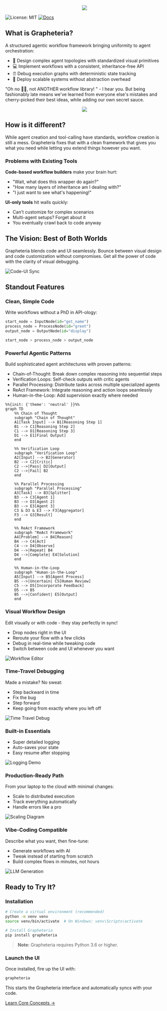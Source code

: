 <div align="center">
  <img src="docs/assets/grapheteria.gif"/>
</div>

![License: MIT](https://img.shields.io/badge/License-MIT-yellow.svg)
[![Docs](https://img.shields.io/badge/docs-latest-blue)](https://beubax.github.io/Grapheteria/)

## What is Grapheteria?

A structured agentic workflow framework bringing uniformity to agent orchestration:
- 🎨 Design complex agent topologies with standardized visual primitives
- 💻 Implement workflows with a consistent, inheritance-free API
- ⏰ Debug execution graphs with deterministic state tracking
- 🚀 Deploy scalable systems without abstraction overhead

"Oh no 😵‍💫, not ANOTHER workflow library! " - I hear you. But being fashionably late means we've learned from everyone else's mistakes and cherry-picked their best ideas, while adding our own secret sauce.

<div align="center">
  <img src="docs/assets/workflow-concept.png"/>
</div>

## How is it different?

While agent creation and tool-calling have standards, workflow creation is still a mess. Grapheteria fixes that with a clean framework that gives you what you need while letting you extend things however you want.

### Problems with Existing Tools

**Code-based workflow builders** make your brain hurt:
- "Wait, what does this wrapper do again?" 
- "How many layers of inheritance am I dealing with?"
- "I just want to see what's happening!"

**UI-only tools** hit walls quickly:
- Can't customize for complex scenarios
- Multi-agent setups? Forget about it
- You eventually crawl back to code anyway

## The Vision: Best of Both Worlds

Grapheteria blends code and UI seamlessly. Bounce between visual design and code customization without compromises. Get all the power of code with the clarity of visual debugging.

![Code-UI Sync](docs/assets/workflow.png)
<!-- An animated GIF showing changes in code immediately reflected in the UI and vice versa -->

## Standout Features

### Clean, Simple Code
Write workflows without a PhD in API-ology:

```python
start_node = InputNode(id="get_name")
process_node = ProcessNode(id="greet")
output_node = OutputNode(id="display")

start_node > process_node > output_node
```

### Powerful Agentic Patterns
Build sophisticated agent architectures with proven patterns:
- Chain-of-Thought: Break down complex reasoning into sequential steps
- Verification Loops: Self-check outputs with critic agents
- Parallel Processing: Distribute tasks across multiple specialized agents
- ReAct Framework: Integrate reasoning and action loops seamlessly
- Human-in-the-Loop: Add supervision exactly where needed

```mermaid
%%{init: {'theme': 'neutral' }}%%
graph TD
    %% Chain of Thought
    subgraph "Chain of Thought"
    A1[Task Input] --> B1[Reasoning Step 1]
    B1 --> C1[Reasoning Step 2]
    C1 --> D1[Reasoning Step 3]
    D1 --> E1[Final Output]
    end
    
    %% Verification Loop
    subgraph "Verification Loop"
    A2[Input] --> B2[Generator]
    B2 --> C2[Critic]
    C2 -->|Pass| D2[Output]
    C2 -->|Fail| B2
    end
    
    %% Parallel Processing
    subgraph "Parallel Processing"
    A3[Task] --> B3[Splitter]
    B3 --> C3[Agent 1]
    B3 --> D3[Agent 2]
    B3 --> E3[Agent 3]
    C3 & D3 & E3 --> F3[Aggregator]
    F3 --> G3[Result]
    end
    
    %% ReAct Framework
    subgraph "ReAct Framework"
    A4[Problem] --> B4[Reason]
    B4 --> C4[Act]
    C4 --> D4[Observe]
    D4 -->|Repeat| B4
    D4 -->|Complete| E4[Solution]
    end
    
    %% Human-in-the-Loop
    subgraph "Human-in-the-Loop"
    A5[Input] --> B5[Agent Process]
    B5 -->|Uncertain| C5[Human Review]
    C5 --> D5[Incorporate Feedback]
    D5 --> B5
    B5 -->|Confident| E5[Output]
    end
```

### Visual Workflow Design
Edit visually or with code - they stay perfectly in sync!
- Drop nodes right in the UI
- Reroute your flow with a few clicks
- Debug in real-time while tweaking code
- Switch between code and UI whenever you want

![Workflow Editor](docs/assets/code_sync.gif)
<!-- A screenshot of the Grapheteria workflow editor with nodes, edges, and a properties panel -->

### Time-Travel Debugging
Made a mistake? No sweat:
- Step backward in time
- Fix the bug
- Step forward
- Keep going from exactly where you left off

![Time Travel Debug](docs/assets/debug.gif)
<!-- An animated GIF showing someone debugging, going back in time, fixing a node, and continuing -->

### Built-in Essentials
- Super detailed logging
- Auto-saves your state
- Easy resume after stopping

![Logging Demo](docs/assets/tracking.png)
<!-- A screenshot showing logs and state persistence in action -->

### Production-Ready Path
From your laptop to the cloud with minimal changes:
- Scale to distributed execution
- Track everything automatically
- Handle errors like a pro

![Scaling Diagram](docs/assets/scaling.png)
<!-- An illustration showing workflow scaling from local to distributed environments -->

### Vibe-Coding Compatible
Describe what you want, then fine-tune:
- Generate workflows with AI
- Tweak instead of starting from scratch
- Build complex flows in minutes, not hours

![LLM Generation](docs/assets/llm_generate.gif)
<!-- An animated GIF showing a text prompt being turned into a workflow -->

## Ready to Try It?

### Installation

```bash
# Create a virtual environment (recommended)
python -m venv venv
source venv/bin/activate  # On Windows: venv\Scripts\activate

# Install Grapheteria
pip install grapheteria
```

> **Note:** Grapheteria requires Python 3.6 or higher.

### Launch the UI

Once installed, fire up the UI with:

```bash
grapheteria
```
This starts the Grapheteria interface and automatically syncs with your code.

<div class="d-flex justify-content-center mt-4">
  <a href="Core" class="btn btn-primary btn-sm px-2 py-2 mb-4">Learn Core Concepts →</a>
</div>
